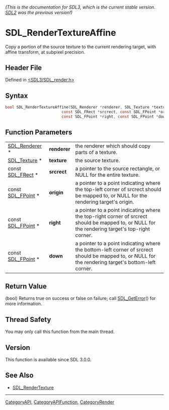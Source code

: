 ###### (This is the documentation for SDL3, which is the current stable version. [SDL2](https://wiki.libsdl.org/SDL2/) was the previous version!)
# SDL_RenderTextureAffine

Copy a portion of the source texture to the current rendering target, with affine transform, at subpixel precision.

## Header File

Defined in [<SDL3/SDL_render.h>](https://github.com/libsdl-org/SDL/blob/main/include/SDL3/SDL_render.h)

## Syntax

```c
bool SDL_RenderTextureAffine(SDL_Renderer *renderer, SDL_Texture *texture,
                         const SDL_FRect *srcrect, const SDL_FPoint *origin,
                         const SDL_FPoint *right, const SDL_FPoint *down);
```

## Function Parameters

|                                  |              |                                                                                                                                                     |
| -------------------------------- | ------------ | --------------------------------------------------------------------------------------------------------------------------------------------------- |
| [SDL_Renderer](SDL_Renderer) *   | **renderer** | the renderer which should copy parts of a texture.                                                                                                  |
| [SDL_Texture](SDL_Texture) *     | **texture**  | the source texture.                                                                                                                                 |
| const [SDL_FRect](SDL_FRect) *   | **srcrect**  | a pointer to the source rectangle, or NULL for the entire texture.                                                                                  |
| const [SDL_FPoint](SDL_FPoint) * | **origin**   | a pointer to a point indicating where the top-left corner of srcrect should be mapped to, or NULL for the rendering target's origin.                |
| const [SDL_FPoint](SDL_FPoint) * | **right**    | a pointer to a point indicating where the top-right corner of srcrect should be mapped to, or NULL for the rendering target's top-right corner.     |
| const [SDL_FPoint](SDL_FPoint) * | **down**     | a pointer to a point indicating where the bottom-left corner of srcrect should be mapped to, or NULL for the rendering target's bottom-left corner. |

## Return Value

(bool) Returns true on success or false on failure; call
[SDL_GetError](SDL_GetError)() for more information.

## Thread Safety

You may only call this function from the main thread.

## Version

This function is available since SDL 3.0.0.

## See Also

- [SDL_RenderTexture](SDL_RenderTexture)

----
[CategoryAPI](CategoryAPI), [CategoryAPIFunction](CategoryAPIFunction), [CategoryRender](CategoryRender)

